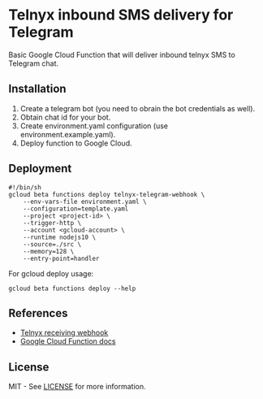 # Telnyx inbound SMS delivery for Telegram

Basic Google Cloud Function that will deliver inbound telnyx SMS to Telegram chat.

## Installation

1. Create a telegram bot (you need to obrain the bot credentials as well).
2. Obtain chat id for your bot.
3. Create environment.yaml configuration (use environment.example.yaml).
4. Deploy function to Google Cloud.

## Deployment

```
#!/bin/sh
gcloud beta functions deploy telnyx-telegram-webhook \
    --env-vars-file environment.yaml \
    --configuration=template.yaml
    --project <project-id> \
    --trigger-http \
    --account <gcloud-account> \
    --runtime nodejs10 \
    --source=./src \
    --memory=128 \
    --entry-point=handler
```

For gcloud deploy usage:

```
gcloud beta functions deploy --help
```

## References

* [Telnyx receiving webhook](https://developers.telnyx.com/docs/v1/messaging/webhooks/receiving-webhooks)
* [Google Cloud Function docs](https://cloud.google.com/functions/docs/)

## License

MIT - See [LICENSE](LICENSE) for more information.
